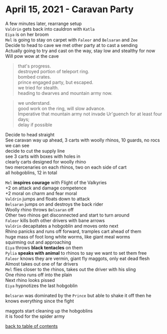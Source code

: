 # April 15, 2021 - Caravan Party

A few minutes later, rearrange setup  
`Valdrin` gets back into cauldron with `Katla`  
`Eiya` is on her broom  
`Mel` is going to stay on carpet with `Faleor` and `Belsaran` and `Zee`  
Decide to head to cave we met other party at to cast a sending  
Actually going to try and cast on the way, stay low and stealthy for now  
Will pow wow at the cave  

> that's progress.  
> destroyed portion of teleport ring.  
> bombed crates.  
> prince engaged party, but escaped.  
> we tried for stealth.  
> heading to dwarves and mountain army now.  

> we understand.  
> good work on the ring, will slow advance.  
> Imperative that mountain army not invade Ur'guench for at least four days;  
> delay if possible  

Decide to head straight  
See caravan way up ahead, 3 carts with woolly rhinos, 10 guards, no rocs we can see  
decide to cut the supply line  
see 3 carts with boxes with holes in  
clearly carts designed for woolly rhino  
two mercenaries on each rhinos, two on each side of cart  
all hobgoblins, 12 in total  

`Mel` **inspires courage** with Flight of the Valkyries  
+2 on attack and damage competence  
+2 moral on charm and fear moral  
`Valdrin` jumps and floats down to attack  
`Belsaran` jumps on and destroys the back rider  
Woolly rhino throws `Belsaran` off  
Other two rhinos get disconnected and start to turn around  
`Faleor` kills both other drivers with bane arrows  
`Valdrin` decapitates a hobgoblin and moves onto next  
Rhino panicks and runs off forward, tramples cart ahead of them  
huge mass of foot long white worms, like giant meal worms  
squirming out and approaching  
`Eiya` throws **black tentacles** on them  
`Pylia` **speaks with animal** to rhinos to say we want to set them free  
`Faleor` knows they are vermin, giant fly maggots, only eat dead flesh  
Almost takes out one of far drivers  
`Mel` flies closer to the rhinos, takes out the driver with his sling  
One rhino runs off into the plain   
Next rhino looks pissed  
`Eiya` hypnotizes the last hobgoblin  

`Belsaran` was dominated by the `Prince` but able to shake it off then
he knows everything since the fight  

maggots start cleaning up the hobgoblins  
it is food for the spider army  

[back to table of contents](/sessions/README.md)
